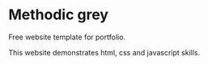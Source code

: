 # Methodic grey
Free website template for portfolio.

This website demonstrates html, css and javascript skills.
